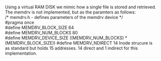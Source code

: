 Using a virtual RAM DISK we mimic how a single file is stored and retrieved.
The memdrv is not implemented, but as the paramters as follows:  
/* memdrv.h - defines parameters of the memdrv device */  
#pragma once  
#define MEMDRV_BLOCK_SIZE 64  
#define MEMDRV_NUM_BLOCKS 80  
#define MEMDRV_DEVICE_SIZE ((MEMDRV_NUM_BLOCKS) * (MEMDRV_BLOCK_SIZE)) 
#define MEMDRV_NDIRECT 14
Inode strucure is as standard but holds 15 addresses. 14 direct and 1 indirect for this implementation.
